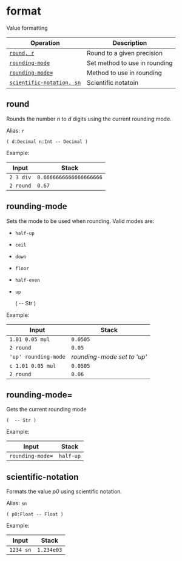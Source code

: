<!-- Document generated by "gen-doc"; DO NOT EDIT -->
# format

Value formatting

| Operation                                  | Description
|--------------------------------------------|---------------
| [`round, r`](#round)                       | Round to a given precision
| [`rounding-mode`](#rounding-mode)          | Set method to use in rounding
| [`rounding-mode=`](#rounding-mode=)        | Method to use in rounding
| [`scientific-notation, sn`](#scientific-notation) | Scientific notatoin


## round

Rounds the number *n* to *d* digits using the current rounding mode.

Alias: `r`

	( d:Decimal n:Int -- Decimal )

Example:

<!-- test: round -->

| Input     | Stack
|-----------|---------------
| `2 3 div` | `0.6666666666666666666` 
| `2 round` | `0.67` 

## rounding-mode

Sets the mode to be used when rounding. Valid modes are:

- `half-up`
- `ceil`
- `down`
- `floor`
- `half-even`
- `up`

	(  -- Str )

Example:

<!-- test: rounding-mode -->

| Input                | Stack
|----------------------|---------------
| `1.01 0.05 mul     ` | `0.0505` 
| `2 round           ` | `0.05` 
| `'up' rounding-mode` | *rounding-mode set to 'up'* 
| `c 1.01 0.05 mul   ` | `0.0505` 
| `2 round           ` | `0.06` 

## rounding-mode=

Gets the current rounding mode

	(  -- Str )

Example:

<!-- test: rounding-mode= -->

| Input            | Stack
|------------------|---------------
| `rounding-mode=` | `half-up` 

## scientific-notation

Formats the value *p0* using scientific notation.

Alias: `sn`

	( p0:Float -- Float )

Example:

<!-- test: scientific-notation -->

| Input     | Stack
|-----------|---------------
| `1234 sn` | `1.234e03` 
